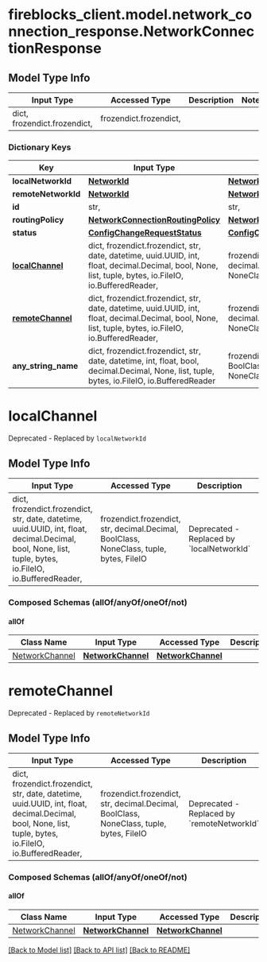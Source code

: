 # fireblocks_client.model.network_connection_response.NetworkConnectionResponse

## Model Type Info
Input Type | Accessed Type | Description | Notes
------------ | ------------- | ------------- | -------------
dict, frozendict.frozendict,  | frozendict.frozendict,  |  | 

### Dictionary Keys
Key | Input Type | Accessed Type | Description | Notes
------------ | ------------- | ------------- | ------------- | -------------
**localNetworkId** | [**NetworkId**](NetworkId.md) | [**NetworkId**](NetworkId.md) |  | 
**remoteNetworkId** | [**NetworkId**](NetworkId.md) | [**NetworkId**](NetworkId.md) |  | 
**id** | str,  | str,  |  | 
**routingPolicy** | [**NetworkConnectionRoutingPolicy**](NetworkConnectionRoutingPolicy.md) | [**NetworkConnectionRoutingPolicy**](NetworkConnectionRoutingPolicy.md) |  | 
**status** | [**ConfigChangeRequestStatus**](ConfigChangeRequestStatus.md) | [**ConfigChangeRequestStatus**](ConfigChangeRequestStatus.md) |  | 
**[localChannel](#localChannel)** | dict, frozendict.frozendict, str, date, datetime, uuid.UUID, int, float, decimal.Decimal, bool, None, list, tuple, bytes, io.FileIO, io.BufferedReader,  | frozendict.frozendict, str, decimal.Decimal, BoolClass, NoneClass, tuple, bytes, FileIO | Deprecated - Replaced by &#x60;localNetworkId&#x60; | [optional] 
**[remoteChannel](#remoteChannel)** | dict, frozendict.frozendict, str, date, datetime, uuid.UUID, int, float, decimal.Decimal, bool, None, list, tuple, bytes, io.FileIO, io.BufferedReader,  | frozendict.frozendict, str, decimal.Decimal, BoolClass, NoneClass, tuple, bytes, FileIO | Deprecated - Replaced by &#x60;remoteNetworkId&#x60; | [optional] 
**any_string_name** | dict, frozendict.frozendict, str, date, datetime, int, float, bool, decimal.Decimal, None, list, tuple, bytes, io.FileIO, io.BufferedReader | frozendict.frozendict, str, BoolClass, decimal.Decimal, NoneClass, tuple, bytes, FileIO | any string name can be used but the value must be the correct type | [optional]

# localChannel

Deprecated - Replaced by `localNetworkId`

## Model Type Info
Input Type | Accessed Type | Description | Notes
------------ | ------------- | ------------- | -------------
dict, frozendict.frozendict, str, date, datetime, uuid.UUID, int, float, decimal.Decimal, bool, None, list, tuple, bytes, io.FileIO, io.BufferedReader,  | frozendict.frozendict, str, decimal.Decimal, BoolClass, NoneClass, tuple, bytes, FileIO | Deprecated - Replaced by &#x60;localNetworkId&#x60; | 

### Composed Schemas (allOf/anyOf/oneOf/not)
#### allOf
Class Name | Input Type | Accessed Type | Description | Notes
------------- | ------------- | ------------- | ------------- | -------------
[NetworkChannel](NetworkChannel.md) | [**NetworkChannel**](NetworkChannel.md) | [**NetworkChannel**](NetworkChannel.md) |  | 

# remoteChannel

Deprecated - Replaced by `remoteNetworkId`

## Model Type Info
Input Type | Accessed Type | Description | Notes
------------ | ------------- | ------------- | -------------
dict, frozendict.frozendict, str, date, datetime, uuid.UUID, int, float, decimal.Decimal, bool, None, list, tuple, bytes, io.FileIO, io.BufferedReader,  | frozendict.frozendict, str, decimal.Decimal, BoolClass, NoneClass, tuple, bytes, FileIO | Deprecated - Replaced by &#x60;remoteNetworkId&#x60; | 

### Composed Schemas (allOf/anyOf/oneOf/not)
#### allOf
Class Name | Input Type | Accessed Type | Description | Notes
------------- | ------------- | ------------- | ------------- | -------------
[NetworkChannel](NetworkChannel.md) | [**NetworkChannel**](NetworkChannel.md) | [**NetworkChannel**](NetworkChannel.md) |  | 

[[Back to Model list]](../../README.md#documentation-for-models) [[Back to API list]](../../README.md#documentation-for-api-endpoints) [[Back to README]](../../README.md)

